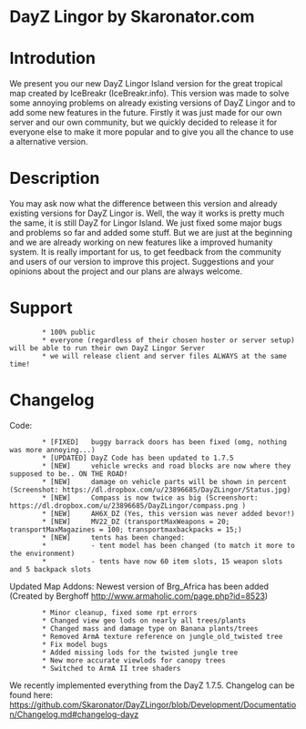 DayZ Lingor by Skaronator.com
==========

Introdution
==========
We present you our new DayZ Lingor Island version for the great tropical map created by IceBreakr (IceBreakr.info). 
This version was made to solve some annoying problems on already existing versions of DayZ Lingor and to add some
new features in the future. Firstly it was just made for our own server and our own community, but we quickly decided to 
release it for everyone else to make it more popular and to give you all the chance to use a alternative version.



Description
==========
You may ask now what the difference between this version and already existing versions for DayZ Lingor is. Well, the way 
it works is pretty much the same, it is still DayZ for Lingor Island. We just fixed some major bugs and problems so far and 
added some stuff. But we are just at the beginning and we are already working on new features like a improved humanity system. 
It is really important for us, to get feedback from the community and users of our version to improve this project. 
Suggestions and your opinions about the project and our plans are always welcome.



Support
==========
			* 100% public
			* everyone (regardless of their chosen hoster or server setup) will be able to run their own DayZ Lingor Server
			* we will release client and server files ALWAYS at the same time!



Changelog
==========

Code:

			* [FIXED]   buggy barrack doors has been fixed (omg, nothing was more annoying...)
			* [UPDATED] DayZ Code has been updated to 1.7.5
			* [NEW]     vehicle wrecks and road blocks are now where they supposed to be.. ON THE ROAD!
			* [NEW]		damage on vehicle parts will be shown in percent (Screenshot: https://dl.dropbox.com/u/23896685/DayZLingor/Status.jpg)
			* [NEW]     Compass is now twice as big (Screenshort: https://dl.dropbox.com/u/23896685/DayZLingor/compass.png )
			* [NEW]     AH6X_DZ (Yes, this version was never added bevor!)
			* [NEW]     MV22_DZ (transportMaxWeapons = 20; transportMaxMagazines = 100; transportmaxbackpacks = 15;)
			* [NEW]     tents has been changed:
			* 			- tent model has been changed (to match it more to the environment)
			* 			- tents have now 60 item slots, 15 weapon slots and 5 backpack slots
			
Updated Map Addons:
Newest version of Brg_Africa has been added (Created by Berghoff http://www.armaholic.com/page.php?id=8523)

			* Minor cleanup, fixed some rpt errors
			* Changed view geo lods on nearly all trees/plants
			* Changed mass and damage type on Banana plants/trees
			* Removed ArmA texture reference on jungle_old_twisted tree
			* Fix model bugs
			* Added missing lods for the twisted jungle tree
			* New more accurate viewlods for canopy trees
			* Switched to ArmA II tree shaders

We recently implemented everything from the DayZ 1.7.5. Changelog can be found here: 
https://github.com/Skaronator/DayZLingor/blob/Development/Documentation/Changelog.md#changelog-dayz
